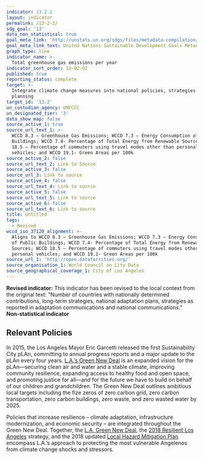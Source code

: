 ```yaml
---
indicator: 13.2.2
layout: indicator
permalink: /13-2-2/
sdg_goal: '13'
data_non_statistical: true
goal_meta_link: 'http://unstats.un.org/sdgs/files/metadata-compilation/Metadata-Goal-13.pdf'
goal_meta_link_text: United Nations Sustainable Development Goals Metadata (pdf 759kB)
graph_type: line
indicator_name: >-
  Total greenhouse gas emissions per year
indicator_sort_order: 13-02-02
published: true
reporting_status: complete
target: >-
  Integrate climate change measures into national policies, strategies and
  planning
target_id: '13.2'
un_custodian_agency: UNFCCC
un_designated_tier: '3'
data_show_map: false
source_active_1: true
source_url_text_1: >-
  WCCD 8.3 – Greenhouse Gas Emissions; WCCD 7.3 – Energy Consumption of Public
  Buildings; WCCD 7.4- Percentage of Total Energy from Renewable Sources; WCCD
  18.5 – Percentage of commuters using travel modes other than personal
  vehicles; and WCCD 19.1- Green Areas per 100k
source_active_2: false
source_url_text_2: Link to Source
source_active_3: false
source_url_3: Link to source
source_active_4: false
source_url_text_4: Link to source
source_active_5: false
source_url_text_5: Link to source
source_active_6: false
source_url_text_6: Link to source
title: Untitled
tags:
  - Revised
wccd_iso_37120_alignment: >-
  Aligns to WCCD 8.3 – Greenhouse Gas Emissions; WCCD 7.3 – Energy Consumption
  of Public Buildings; WCCD 7.4- Percentage of Total Energy from Renewable
  Sources; WCCD 18.5 – Percentage of commuters using travel modes other than
  personal vehicles; and WCCD 19.1- Green Areas per 100k
source_url_1: 'http://open.dataforcities.org/'
source_organisation_1: World Council on City Data
source_geographical_coverage_1: City of Los Angeles
---
```

**Revised indicator:** This indicator has been revised to the local context from the original text: "Number of countries with nationally determined contributions, long-term strategies, national adaptation plans, strategies as reported in adaptation communications and national communications."
**Non-statistical indicator**

## Relevant Policies
In 2015, the Los Angeles Mayor Eric Garcetti released the first Sustainability City pLAn, committing to annual progress reports and a major update to the pLAn every four years. [L.A.’s Green New Deal](https://plan.lamayor.org/targets/targets_plan.html) is an expanded vision for the pLAn—securing clean air and water and a stable climate, improving community resilience, expanding access to healthy food and open space, and promoting justice for all—and for the future we have to build on behalf of our children and grandchildren. The Green New Deal outlines ambitious local targets including the fize zeros of zero carbon grid, zero carbon transportation, zero carbon buildings, zero waste, and zero wasted water by 2025. 

Policies that increase resilience – climate adaptation, infrastructure modernization, and economic security – are integrated throughout the Green New Deal. Together, the [L.A. Green New Deal](https://plan.lamayor.org/targets/targets_plan.html), the [2018 Resilient Los Angeles](https://www.lamayor.org/sites/g/files/wph446/f/page/file/Resilient%20Los%20Angeles.pdf) strategy, and the 2018 updated [Local Hazard Mitigation Plan](https://emergency.lacity.org/sites/g/files/wph496/f/2018_LA_HMP_Final_2018-11-30.pdf) encompass L.A.’s approach to protecting the most vulnerable Angelenos from climate change shocks and stressors.
